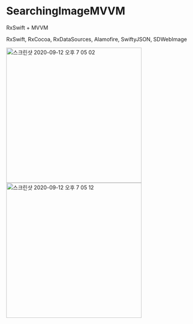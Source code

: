 # SearchingImageMVVM

RxSwift + MVVM

RxSwift, RxCocoa, RxDataSources, Alamofire, SwiftyJSON, SDWebImage

<img width="361" alt="스크린샷 2020-09-12 오후 7 05 02" src="https://user-images.githubusercontent.com/5820255/92993249-fc630200-f52a-11ea-97eb-0bf691eec0cb.png">
<img width="361" alt="스크린샷 2020-09-12 오후 7 05 12" src="https://user-images.githubusercontent.com/5820255/92993243-f79e4e00-f52a-11ea-844f-59154a675a96.png">


